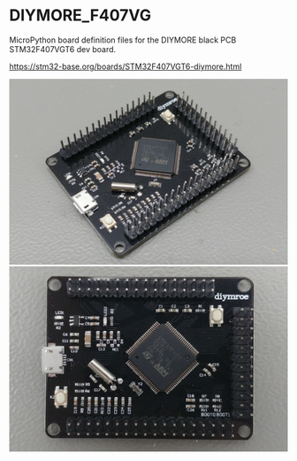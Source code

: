 # DIYMORE_F407VG
MicroPython board definition files for the DIYMORE black PCB STM32F407VGT6 dev board.

https://stm32-base.org/boards/STM32F407VGT6-diymore.html


![Perspective](docs/STM32F407VGT6_diymore-1.jpg)
![Top](docs/STM32F407VGT6_diymore-2.jpg)
